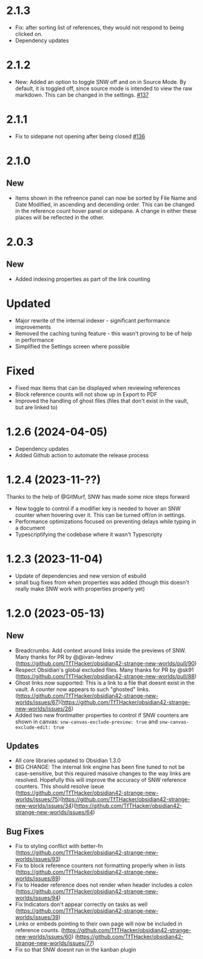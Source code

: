 # 2.1.3

- Fix: after sorting list of references, they would not respond to being clicked on.
- Dependency updates

# 2.1.2

- New: Added an option to toggle SNW off and on in Source Mode. By default, it is toggled off, since source mode is intended to view the raw markdown. This can be changed in the settings. [#137](https://github.com/TfTHacker/obsidian42-strange-new-worlds/issues/137)

# 2.1.1

- Fix to sidepane not opening after being closed [#136](https://github.com/TfTHacker/obsidian42-strange-new-worlds/issues/136)

# 2.1.0

## New

- Items shown in the refreence panel can now be sorted by File Name and Date Modified, in ascending and decending order. This can be changed in the reference count hover panel or sidepane. A change in either these places will be reflected in the other.

# 2.0.3

## New

- Added indexing properties as part of the link counting

# Updated

- Major rewrite of the internal indexer - significant performance improvements
- Removed the caching tuning feature - this wasn't proving to be of help in performance
- Simplified the Settings screen where possible

# Fixed

- Fixed max items that can be displayed when reviewing references
- Block reference counts will not show up in Export to PDF
- Improved the handling of ghost files (files that don't exist in the vault, but are linked to)

# 1.2.6 (2024-04-05)

- Dependency updates
- Added Github action to automate the release process

# 1.2.4 (2023-11-??)

Thanks to the help of @GitMurf, SNW has made some nice steps forward

- New toggle to control if a modifier key is needed to hover an SNW counter when hovering over it. This can be turned off/on in settings.
- Performance optimizations focused on preventing delays while typing in a document
- Typescriptifying the codebase where it wasn't Typescripty

# 1.2.3 (2023-11-04)

- Update of dependencies and new version of esbuild
- small bug fixes from when properties was added (though this doesn't really make SNW work with properties properly yet)

# 1.2.0 (2023-05-13)

## New

- Breadcrumbs: Add context around links inside the previews of SNW. Many thanks for PR by @@ivan-lednev (https://github.com/TfTHacker/obsidian42-strange-new-worlds/pull/90)
- Respect Obsidian's global excluded files. Many thanks for PR by @sk91 (https://github.com/TfTHacker/obsidian42-strange-new-worlds/pull/88)
- Ghost links now supported: This is a link to a file that doesnt exist in the vault. A counter now appears to such "ghosted" links. (https://github.com/TfTHacker/obsidian42-strange-new-worlds/issues/67)(https://github.com/TfTHacker/obsidian42-strange-new-worlds/issues/26)
- Added two new frontmatter properties to control if SNW counters are shown in canvas: `snw-canvas-exclude-preview: true` and `snw-canvas-exclude-edit: true`

## Updates

- All core libraries updated to Obsidian 1.3.0
- BIG CHANGE: The internal link engine has been fine tuned to not be case-sensitive, but this required massive changes to the way links are resolved. Hopefully this will improve the accuracy of SNW reference counters. This should resolve iseue (https://github.com/TfTHacker/obsidian42-strange-new-worlds/issues/75)(https://github.com/TfTHacker/obsidian42-strange-new-worlds/issues/34)(https://github.com/TfTHacker/obsidian42-strange-new-worlds/issues/64)

## Bug Fixes

- Fix to styling conflict with better-fn (https://github.com/TfTHacker/obsidian42-strange-new-worlds/issues/93)
- Fix to block reference counters not formatting properly when in lists (https://github.com/TfTHacker/obsidian42-strange-new-worlds/issues/89)
- Fix to Header reference does not render when header includes a colon (https://github.com/TfTHacker/obsidian42-strange-new-worlds/issues/94)
- Fix Indicators don't appear correctly on tasks as well (https://github.com/TfTHacker/obsidian42-strange-new-worlds/issues/39)
- Links or embeds pointing to their own page will now be included in reference counts. (https://github.com/TfTHacker/obsidian42-strange-new-worlds/issues/60) (https://github.com/TfTHacker/obsidian42-strange-new-worlds/issues/77)
- Fix so that SNW doesnt run in the kanban plugin
